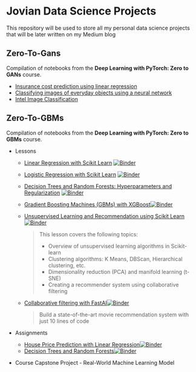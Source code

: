 # Jovian Data Science Projects
This repository will be used to store all my personal data science projects that will be later written on my Medium blog

## Zero-To-Gans
Compilation of notebooks from the **Deep Learning with PyTorch: Zero to GANs** course.
* [Insurance cost prediction using linear regression](https://github.com/jcawesome/jcds-jovian-projects/blob/main/notebooks/insurance-linear-regression)
* [Classifying images of everyday objects using a neural network](https://github.com/jcawesome/jcds-jovian-projects/tree/main/notebooks/cifar10-feedforward)
* [Intel Image Classification](https://github.com/jcawesome/jcds-jovian-projects/tree/main/notebooks/landscape-classification-zerotogans-project#landscape-image-classification-using-convolutional-neural-networks) 

## Zero-To-GBMs
Compilation of notebooks from the **Deep Learning with PyTorch: Zero to GBMs** course.
* Lessons
  * [Linear Regression with Scikit Learn](https://github.com/jcawesome/jcds-jovian-projects/tree/main/notebooks/Zero-To-GBMs/01_Lessons/python-sklearn-linear-regression-v-1) [![Binder](https://mybinder.org/badge_logo.svg)](https://mybinder.org/v2/gh/jcawesome/jcds-jovian-projects/HEAD?labpath=notebooks%2FZero-To-GBMs%2F01_Lessons%2Fpython-sklearn-linear-regression-v-1%2Fpython-sklearn-linear-regression.ipynb)
  * [Logistic Regression with Scikit Learn](https://github.com/jcawesome/jcds-jovian-projects/tree/main/notebooks/Zero-To-GBMs/01_Lessons/python-sklearn-logistic-regression-v-1) [![Binder](https://mybinder.org/badge_logo.svg)](https://mybinder.org/v2/gh/jcawesome/jcds-jovian-projects/HEAD?labpath=notebooks%2FZero-To-GBMs%2F01_Lessons%2Fpython-sklearn-logistic-regression-v-1%2Fpython-sklearn-logistic-regression.ipynb)
  * [Decision Trees and Random Forests: Hyperparameters and Regularization](https://github.com/jcawesome/jcds-jovian-projects/tree/main/notebooks/Zero-To-GBMs/01_Lessons/sklearn-decision-trees-random-forests-v-39) [![Binder](https://mybinder.org/badge_logo.svg)](https://mybinder.org/v2/gh/jcawesome/jcds-jovian-projects/HEAD?labpath=notebooks%2FZero-To-GBMs%2F01_Lessons%2Fsklearn-decision-trees-random-forests-v-39%2Fsklearn-decision-trees-random-forests.ipynb)
  * [Gradient Boosting Machines (GBMs) with XGBoost](https://github.com/jcawesome/jcds-jovian-projects/tree/main/notebooks/Zero-To-GBMs/01_Lessons/python-gradient-boosting-machines-v-26)[![Binder](https://mybinder.org/badge_logo.svg)](https://mybinder.org/v2/gh/jcawesome/jcds-jovian-projects/HEAD?labpath=notebooks%2FZero-To-GBMs%2F01_Lessons%2Fpython-gradient-boosting-machines-v-26%2Fpython-gradient-boosting-machines.ipynb)
  * [Unsupervised Learning and Recommendation using Scikit Learn](https://github.com/jcawesome/jcds-jovian-projects/tree/main/notebooks/Zero-To-GBMs/01_Lessons/sklearn-unsupervised-learning-v-12)[![Binder](https://mybinder.org/badge_logo.svg)](https://mybinder.org/v2/gh/jcawesome/jcds-jovian-projects/HEAD?labpath=notebooks%2FZero-To-GBMs%2F01_Lessons%2Fsklearn-unsupervised-learning-v-12%2Fsklearn-unsupervised-learning.ipynb)
      > This lesson covers the following topics:
      > * Overview of unsupervised learning algorithms in Scikit-learn
      > * Clustering algorithms: K Means, DBScan, Hierarchical clustering, etc.
      > * Dimensionality reduction (PCA) and manifold learning (t-SNE)
      > * Creating a recommender system using collaborative filtering

  * [Collaborative filtering with FastAI](https://github.com/jcawesome/jcds-jovian-projects/tree/main/notebooks/Zero-To-GBMs/01_Lessons/movielens-fastai-v-26)[![Binder](https://mybinder.org/badge_logo.svg)](https://mybinder.org/v2/gh/jcawesome/jcds-jovian-projects/HEAD?labpath=notebooks%2FZero-To-GBMs%2F01_Lessons%2Fmovielens-fastai-v-26%2Fmovielens-fastai.ipynb)
      > Build a state-of-the-art movie recommendation system with just 10 lines of code

* Assignments
  * [House Price Prediction with Linear Regression](https://github.com/jcawesome/jcds-jovian-projects/tree/main/notebooks/Zero-To-GBMs/02_Assignments/python-sklearn-assignment-v-11)[![Binder](https://mybinder.org/badge_logo.svg)](https://mybinder.org/v2/gh/jcawesome/jcds-jovian-projects/HEAD?labpath=notebooks%2FZero-To-GBMs%2F02_Assignments%2Fpython-sklearn-assignment-v-11%2Fpython-sklearn-assignment.ipynb)
  * [Decision Trees and Random Forests](https://github.com/jcawesome/jcds-jovian-projects/tree/main/notebooks/Zero-To-GBMs/02_Assignments/python-random-forests-assignment-v-19)[![Binder](https://mybinder.org/badge_logo.svg)](https://mybinder.org/v2/gh/jcawesome/jcds-jovian-projects/HEAD?labpath=notebooks%2FZero-To-GBMs%2F02_Assignments%2Fpython-random-forests-assignment-v-19%2Fpython-random-forests-assignment.ipynb)

* Course Capstone Project - Real-World Machine Learning Model
